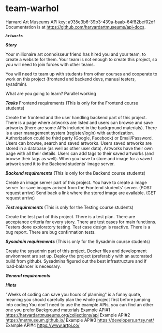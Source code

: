 # team-warhol

Harvard Art Museums API key: a935e3b6-39b3-439a-baab-64f82bef02df
Documentation is at https://github.com/harvardartmuseums/api-docs.

***`Artworks`***

***Story***

Your millionaire art connoisseur friend has hired you and your team, to create a website for them. Your team is not enough to create this project, so you will need to join forces with other teams.

You will need to team up with students from other courses and cooperate to work on this project (frontend and backend devs, manual testers, sysadmin).

What are you going to learn?
Parallel working

***Tasks*** Frontend requirements (This is only for the Frontend course students)

Create the frontend and the user handling backend part of this project.
There is a page where artworks are listed and users can browse and save artworks (there are some APIs included in the background materials).
There is a user management system (register/login) with authorization. Authorization could be third party (Google, Facebook) or Email/Password.
Users can browse, search and saved artworks. Users saved artworks are stored in a database (as well as other user data).
Artworks have their own page with all their details.
Users can add tags to their saved artworks (and browse their tags as well).
When you have to store and image for a saved artwork send it to the Backend students' image server.

***Backend requirements*** (This is only for the Backend course students)

Create an image server part of this project.
You have to create a image server for save images arrived from the Frontend students' server. (POST request arrive)
Send back a link where the stored image are available. (GET request arrive)

***Test requirements*** (This is only for the Testing course students)

Create the test part of this project.
There is a test plan.
There are acceptance criteria for every story.
There are test cases for main functions.
Testers done exploratory testing.
Test case design is reactive.
There is a bug report.
There are bug confirmation tests.

***Sysadmin requirements*** (This is only for the Sysadmin course students)

Create the sysadmin part of this project.
Docker files and development environment are set up.
Deploy the project (preferably with an automated build from github).
Sysadmins figured out the best infrastructure and if load-balancer is necessary.

***General requirements***

***Hints***

"Weeks of coding can save you hours of planning" is a funny quote, meaning you should carefully plan the whole project first before jumping into coding
You don't need to use the example APIs, you can find an other one you prefer
Background materials
 Example API#1  https://harvardartmuseums.org/collections/api
 Example API#2  https://metmuseum.github.io/
 Example API#3  https://developers.artsy.net/ 
 Example API#4  https://www.artpi.co/ 